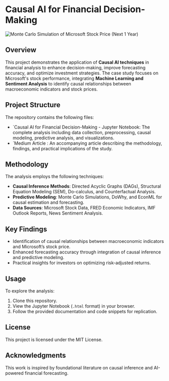# Causal AI for Financial Decision-Making
![Monte Carlo Simulation of Microsoft Stock Price (Next 1 Year)](https://github.com/user-attachments/assets/42b5d912-ae67-43cf-bbe6-d56964dc4af1)

## Overview
This project demonstrates the application of **Causal AI techniques** in financial analysis to enhance decision-making, improve forecasting accuracy, and optimize investment strategies. The case study focuses on Microsoft's stock performance, integrating **Machine Learning and Sentiment Analysis** to identify causal relationships between macroeconomic indicators and stock prices.

## Project Structure
The repository contains the following files:
- `Causal AI for Financial Decision-Making - Jupyter Notebook: The complete analysis including data collection, preprocessing, causal modeling, predictive analysis, and visualizations.
- `Medium Article : An accompanying article describing the methodology, findings, and practical implications of the study.

## Methodology
The analysis employs the following techniques:
- **Causal Inference Methods**: Directed Acyclic Graphs (DAGs), Structural Equation Modeling (SEM), Do-calculus, and Counterfactual Analysis.
- **Predictive Modeling**: Monte Carlo Simulations, DoWhy, and EconML for causal estimation and forecasting.
- **Data Sources**: Microsoft Stock Data, FRED Economic Indicators, IMF Outlook Reports, News Sentiment Analysis.

## Key Findings
- Identification of causal relationships between macroeconomic indicators and Microsoft’s stock price.
- Enhanced forecasting accuracy through integration of causal inference and predictive modeling.
- Practical insights for investors on optimizing risk-adjusted returns.

## Usage
To explore the analysis:
1. Clone this repository.
2. View the Jupyter Notebook (`.html` format) in your browser.
3. Follow the provided documentation and code snippets for replication.

## License
This project is licensed under the MIT License.

## Acknowledgments
This work is inspired by foundational literature on causal inference and AI-powered financial forecasting.

